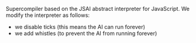 Supercompiler based on the JSAI abstract interpreter for JavaScript.
We modify the interpreter as follows:

- we disable ticks (this means the AI can run forever)
- we add whistles (to prevent the AI from running forever)
